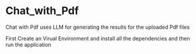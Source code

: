 # Chat_with_Pdf
 Chat with Pdf uses LLM for generating the results for the uploaded Pdf files

First Create an Virual Environment and install all the dependencies and then run the application
